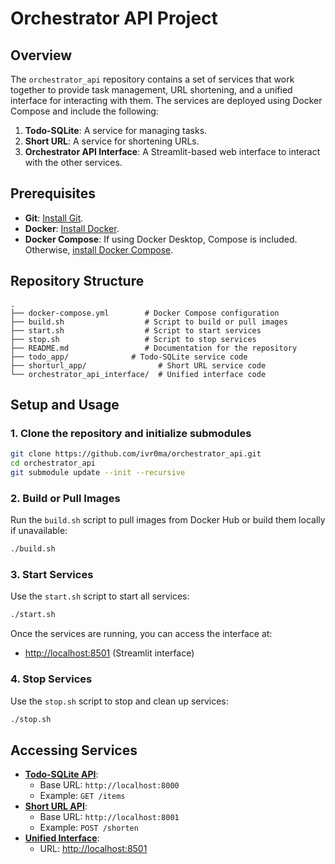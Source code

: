 # Orchestrator API Project

## Overview
The `orchestrator_api` repository contains a set of services that work together to provide task management, URL shortening, and a unified interface for interacting with them. The services are deployed using Docker Compose and include the following:

1. **Todo-SQLite**: A service for managing tasks.
2. **Short URL**: A service for shortening URLs.
3. **Orchestrator API Interface**: A Streamlit-based web interface to interact with the other services.

## Prerequisites
- **Git**: [Install Git](https://git-scm.com/book/en/v2/Getting-Started-Installing-Git).
- **Docker**: [Install Docker](https://docs.docker.com/get-docker/).
- **Docker Compose**: If using Docker Desktop, Compose is included. Otherwise, [install Docker Compose](https://docs.docker.com/compose/install/).

## Repository Structure
```
.
├── docker-compose.yml        # Docker Compose configuration
├── build.sh                  # Script to build or pull images
├── start.sh                  # Script to start services
├── stop.sh                   # Script to stop services
├── README.md                 # Documentation for the repository
├── todo_app/              # Todo-SQLite service code
├── shorturl_app/                # Short URL service code
└── orchestrator_api_interface/  # Unified interface code
```

## Setup and Usage

### 1. Clone the repository and initialize submodules
```bash
git clone https://github.com/ivr0ma/orchestrator_api.git
cd orchestrator_api
git submodule update --init --recursive
```

### 2. Build or Pull Images
Run the `build.sh` script to pull images from Docker Hub or build them locally if unavailable:
```bash
./build.sh
```

### 3. Start Services
Use the `start.sh` script to start all services:
```bash
./start.sh
```
Once the services are running, you can access the interface at:
- [http://localhost:8501](http://localhost:8501) (Streamlit interface)

### 4. Stop Services
Use the `stop.sh` script to stop and clean up services:
```bash
./stop.sh
```

## Accessing Services
- **[Todo-SQLite API](https://github.com/ivr0ma/todo_app)**:
  - Base URL: `http://localhost:8000`
  - Example: `GET /items`
- **[Short URL API](https://github.com/ivr0ma/shorturl_app)**:
  - Base URL: `http://localhost:8001`
  - Example: `POST /shorten`
- **[Unified Interface](https://github.com/ivr0ma/orchestrator_api_interface)**:
  - URL: [http://localhost:8501](http://localhost:8501)
